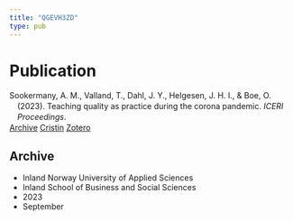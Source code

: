 ```yaml
---
title: "QGEVH3ZD"
type: pub
---
```

<h1>Publication</h1>
<article id="csl-bib-container-QGEVH3ZD" class="csl-bib-container">
  <div class="csl-bib-body" style="line-height: 1.35; padding-left: 1em; text-indent:-1em;">
  <div class="csl-entry">Sookermany, A. M., Valland, T., Dahl, J. Y., Helgesen, J. H. I., &amp; Boe, O. (2023). Teaching quality as practice during the corona pandemic. <i>ICERI Proceedings</i>.</div>
</div>
  <div class="csl-bib-buttons">
    <a href="#taxonomy-article-QGEVH3ZD" class="csl-bib-button">Archive</a>
    <a href alt="Cristin URL" class="csl-bib-button">Cristin</a>
    <a href alt="Zotero URL" class="csl-bib-button">Zotero</a>
  </div>
  <div id="csl-bib-meta-container-QGEVH3ZD"></div>
</article>
<div id="csl-bib-meta-QGEVH3ZD" class="csl-bib-meta">
  <article id="taxonomy-article-QGEVH3ZD" class="taxonomy-article">
    <h1>Archive</h1>
    <ul>
      <li>Inland Norway University of Applied Sciences</li>
      <li>Inland School of Business and Social Sciences</li>
      <li>2023</li>
      <li>September</li>
    </ul>
  </article>
</div>
